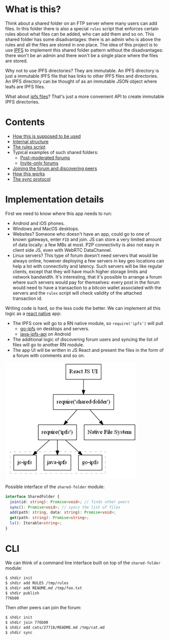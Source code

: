 # What is this?
Think about a shared folder on an FTP server where many users can add files. In this folder there is also a special `rules` script that enforces certain rules about what files can be added, who can add them and so on. This shared folder has some disadvantages: there is an admin who is above the rules and all the files are stored in one place. The idea of this project is to use [IPFS](https://ipfs.io) to implement this shared folder pattern without the disadvantages: there won't be an admin and there won't be a single place where the files are stored.

Why not to use IPFS directories? They are immutable. An IPFS directory is just a immutable IPFS file that has links to other IPFS files and directories. An IPFS directory can be thought of as an immutable JSON object where leafs are IPFS files.

What about [ipfs files](https://docs.ipfs.io/reference/api/cli/#ipfs-files)? That's just a more convenient API to create immutable IPFS directories.

# Contents
- [How this is supposed to be used](docs/how-to-use.md)
- [Internal structure](docs/internal-structure.md)
- [The rules script](docs/rules-script.md)
- Typical examples of such shared folders:
  - [Post-moderated forums](docs/examples/post-moderation.md)
  - [Invite-only forums](docs/examples/invite-only.md)
- [Joining the forum and discovering peers](docs/join.md)
- [How this works](docs/how-it-works.md)
- [The sync protocol](docs/sync.md)

# Implementation details

First we need to know where this app needs to run:

- Android and iOS phones.
- Windows and MacOS desktops.
- Websites? Someone who doesn't have an app, could go to one of known gateways, enter `FID` and join. JS can store a very limited amount of data locally: a few MBs at most. P2P connectivity is also not easy in client side JS, even with WebRTC DataChannel.
- Linux servers? This type of forum doesn't need servers that would be always online, however deploying a few servers in key geo locations can help a lot with connectivity and latency. Such servers will be like regular clients, except that they will have much higher storage limits and network bandwidth. It's interesting, that it's possible to arrange a forum where such servers would pay for themselves: every post in the forum would need to have a transaction to a bitcoin wallet associated with the servers and the `rules` script will check validity of the attached transaction id.

Writing code is hard, so the less code the better. We can implement all this logic as a [react native](https://github.com/facebook/react-native) app:

- The IPFS core will go to a RN native module, so `require('ipfs')` will pull
  - [go-ipfs](https://github.com/ipfs/go-ipfs) on desktops and servers.
  - [java-ipfs-api](https://github.com/ipfs/java-ipfs-api) on Android
- The additional logic of discovering forum users and syncing the list of files will go to another RN module.
- The app UI will be written in JS React and present the files in the form of a forum with comments and so on.

![](diag/react-native/g.png)

Possible interface of the `shared-folder` module:

```ts
interface SharedFolder {
  join(id: string): Promise<void>; // finds other peers
  sync(): Promise<void>; // syncs the list of files
  add(path: string, data: string): Promise<void>;
  get(path: string): Promise<string>;
  ls(): Iterable<string>;
}
```

# CLI

We can think of a command line interface built on top of the `shared-folder` module:

```
$ shdir init
$ shdir add RULES /tmp/rules
$ shdir add README.md /tmp/foo.txt
$ shdir publish
776b00
```

Then other peers can join the forum:

```
$ shdir init
$ shdir join 776b00
$ shdir add cats/27718/README.md /tmp/cat.md
$ shdir sync
```
